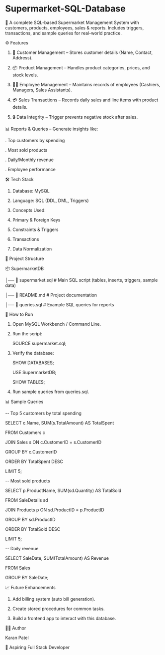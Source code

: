 # Supermarket-SQL-Database
🛒 A complete SQL-based Supermarket Management System with customers, products, employees, sales &amp; reports. Includes triggers, transactions, and sample queries for real-world practice.

⚙️ Features

  1. 👥 Customer Management – Stores customer details (Name, Contact, Address).

  2. 📦 Product Management – Handles product categories, prices, and stock levels.

  3. 🧑‍💼 Employee Management – Maintains records of employees (Cashiers, Managers, Sales Assistants).

  4. 💳 Sales Transactions – Records daily sales and line items with product details.

  5. 🔒 Data Integrity – Trigger prevents negative stock after sales.

     

📊 Reports & Queries – Generate insights like:

   . Top customers by spending

   . Most sold products

   . Daily/Monthly revenue

   . Employee performance
   

🛠️ Tech Stack

1. Database: MySQL

2. Language: SQL (DDL, DML, Triggers)

3. Concepts Used:

4. Primary & Foreign Keys

5. Constraints & Triggers

6. Transactions

7. Data Normalization


📂 Project Structure

📦 SupermarketDB

 │── 📜 supermarket.sql       # Main SQL script (tables, inserts, triggers, sample data)
 
 │── 📜 README.md             # Project documentation
 
 │── 📜 queries.sql           # Example SQL queries for reports


 🚀 How to Run

1. Open MySQL Workbench / Command Line.

2. Run the script:

     SOURCE supermarket.sql;

3. Verify the database:

    SHOW DATABASES;
   
    USE SupermarketDB;
   
    SHOW TABLES;

4. Run sample queries from queries.sql.


📊 Sample Queries

 -- Top 5 customers by total spending

   SELECT c.Name, SUM(s.TotalAmount) AS TotalSpent

   FROM Customers c

   JOIN Sales s ON c.CustomerID = s.CustomerID

   GROUP BY c.CustomerID

   ORDER BY TotalSpent DESC

   LIMIT 5;

-- Most sold products

   SELECT p.ProductName, SUM(sd.Quantity) AS TotalSold

   FROM SaleDetails sd

   JOIN Products p ON sd.ProductID = p.ProductID

   GROUP BY sd.ProductID

   ORDER BY TotalSold DESC

   LIMIT 5;

-- Daily revenue

   SELECT SaleDate, SUM(TotalAmount) AS Revenue

   FROM Sales

   GROUP BY SaleDate;


📈 Future Enhancements

1. Add billing system (auto bill generation).

2. Create stored procedures for common tasks.

3. Build a frontend app to interact with this database.


👨‍💻 Author

Karan Patel

💼 Aspiring Full Stack Developer
